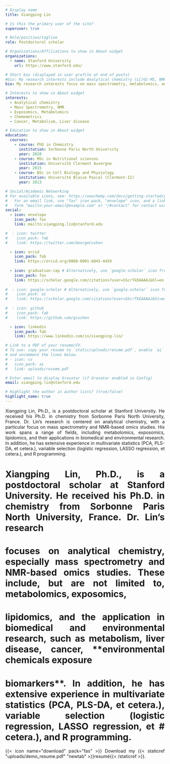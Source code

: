 ```yaml
---
# Display name
title: Xiangping Lin

# Is this the primary user of the site?
superuser: true

# Role/position/tagline
role: Postdoctoral scholar

# Organizations/Affiliations to show in About widget
organizations:
  - name: Stanford University
    url: https://www.stanford.edu/

# Short bio (displayed in user profile at end of posts)
#bio: My research interests include Analytical chemistry (LC/GC-MS, NMR), Metabolomics, Exposomics, and Multivariate statistics.
bio: My research interests focus on mass spectrometry, metabolomics, and their applications in biomedical research and environmental health.

# Interests to show in About widget
interests:
  - Analytical chemistry
  - Mass Spectrometry, NMR
  - Exposomics, Metabolomics
  - Chemometrics
  - Cancer, Metabolism, Liver disease

# Education to show in About widget
education:
  courses:
    - course: PhD in Chemistry
      institution: Sorbonne Paris North University
      year: 2020
    - course: MSc in Nutritional sciences
      institution: Université Clermont Auvergne
      year: 2015
    - course: BSc in Cell Biology and Physiology
      institution: Université Blaise Pascal (Clermont-II)
      year: 2013

# Social/Academic Networking
# For available icons, see: https://wowchemy.com/docs/getting-started/page-builder/#icons
#   For an email link, use "fas" icon pack, "envelope" icon, and a link in the
#   form "mailto:your-email@example.com" or "/#contact" for contact widget.
social:
  - icon: envelope
    icon_pack: fas
    link: mailto:xiangping.lin@stanford.edu

#  - icon: twitter
#    icon_pack: fab
#    link: https://twitter.com/GeorgeCushen

  - icon: orcid
    icon_pack: fab
    link: https://orcid.org/0000-0001-6045-4459
    
  - icon: graduation-cap # Alternatively, use `google-scholar` icon from `ai` icon pack
    icon_pack: fas
    link: https://scholar.google.com/citations?user=SScrTkEAAAAJ&hl=en
    
#  - icon: google-scholar # Alternatively, use `google-scholar` icon from `ai` icon pack
#    icon_pack: ai
#    link: https://scholar.google.com/citations?user=SScrTkEAAAAJ&hl=en
    
#  - icon: github
#    icon_pack: fab
#    link: https://github.com/gcushen

  - icon: linkedin
    icon_pack: fab
    link: https://www.linkedin.com/in/xiangping-lin/

# Link to a PDF of your resume/CV.
# To use: copy your resume to `static/uploads/resume.pdf`, enable `ai` icons in `params.toml`,
# and uncomment the lines below.
# - icon: cv
#   icon_pack: ai
#   link: uploads/resume.pdf

# Enter email to display Gravatar (if Gravatar enabled in Config)
email: xiangping.lin@stanford.edu

# Highlight the author in author lists? (true/false)
highlight_name: true
---
```


<style>body {text-align: justify}</style>

Xiangping Lin, Ph.D., is a postdoctoral scholar at Stanford University. He received his Ph.D. in chemistry from Sorbonne Paris North University, France. Dr. Lin’s research is centered on analytical chemistry, with a particular focus on mass spectrometry and NMR-based omics studies. His work spans a range of fields, including metabolomics, exposomics, lipidomics, and their applications in biomedical and environmental research. In addition, he has extensive experience in multivariate statistics (PCA, PLS-DA, et cetera.), variable selection (logistic regression, LASSO regression, et cetera.), and R programming.

# Xiangping Lin, Ph.D., is a postdoctoral scholar at Stanford University. He received his Ph.D. in **chemistry** from Sorbonne Paris North University, France. Dr. Lin’s research 
# focuses on **analytical chemistry**, especially **mass spectrometry** and NMR-based omics studies. These include, but are not limited to, **metabolomics**, **exposomics**, 
# lipidomics, and the application in **biomedical** and **environmental research**, such as **metabolism**, **liver disease**, **cancer**, **environmental chemicals exposure 
# biomarkers**. In addition, he has extensive experience in **multivariate statistics** (PCA, PLS-DA, et cetera.), **variable selection** (logistic regression, LASSO regression, et # cetera.), and **R programming**.

{{< icon name="download" pack="fas" >}} Download my {{< staticref "uploads/demo_resume.pdf" "newtab" >}}resumé{{< /staticref >}}.
